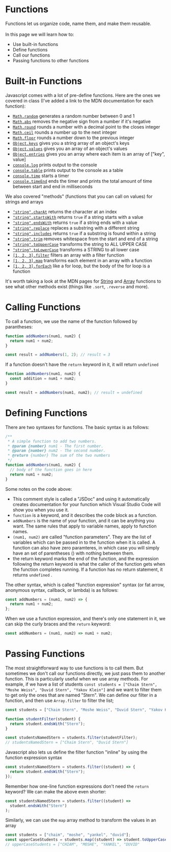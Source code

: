 # Functions

Functions let us organize code, name them, and make them reusable. \
\
In this page we will learn how to:

- Use built-in functions
- Define functions
- Call our functions
- Passing functions to other functions

# Built-in Functions

Javascript comes with a lot of pre-define functions. Here are the ones we covered in class (I've added a link to the MDN documentation for each function):

- [`Math.random`](https://developer.mozilla.org/en-US/docs/Web/JavaScript/Reference/Global_Objects/Math/random) generates a random number between 0 and 1
- [`Math.abs`](https://developer.mozilla.org/en-US/docs/Web/JavaScript/Reference/Global_Objects/Math/abs) removes the negative sign from a number if it's negative
- [`Math.round`](https://developer.mozilla.org/en-US/docs/Web/JavaScript/Reference/Global_Objects/Math/round) rounds a number with a decimal point to the closes integer
- [`Math.ceil`](https://developer.mozilla.org/en-US/docs/Web/JavaScript/Reference/Global_Objects/Math/ceil) rounds a number up to the next integer
- [`Math.floor`](https://developer.mozilla.org/en-US/docs/Web/JavaScript/Reference/Global_Objects/Math/floor) rounds a number down to the previous integer
- [`Object.keys`](https://developer.mozilla.org/en-US/docs/Web/JavaScript/Reference/Global_Objects/Object/keys) gives you a string array of an object's keys
- [`Object.values`](https://developer.mozilla.org/en-US/docs/Web/JavaScript/Reference/Global_Objects/Object/values) gives you an array of an object's values
- [`Object.entries`](https://developer.mozilla.org/en-US/docs/Web/JavaScript/Reference/Global_Objects/Object/entries) gives you an array where each item is an array of \["key", value]
- [`console.log`](https://developer.mozilla.org/en-US/docs/Web/API/console/log_static) prints output to the console
- [`console.table`](https://developer.mozilla.org/en-US/docs/Web/API/console/table_static) prints output to the console as a table
- [`console.time`](https://developer.mozilla.org/en-US/docs/Web/API/console/time_static) starts a timer
- [`console.timeEnd`](https://developer.mozilla.org/en-US/docs/Web/API/console/timeend_static) ends the timer and prints the total amount of time between start and end in milliseconds

We also covered "methods" (functions that you can call on values) for strings and arrays

- [`"string".charAt`](https://developer.mozilla.org/en-US/docs/Web/JavaScript/Reference/Global_Objects/String/charAt) returns the character at an index
- [`"string".startsWith`](https://developer.mozilla.org/en-US/docs/Web/JavaScript/Reference/Global_Objects/String/startsWith) returns `true` if a string starts with a value
- [`"string".endsWith`](https://developer.mozilla.org/en-US/docs/Web/JavaScript/Reference/Global_Objects/String/endsWith) returns `true` if a string ends with a value
- [`"string".replace`](https://developer.mozilla.org/en-US/docs/Web/JavaScript/Reference/Global_Objects/String/replace) replaces a substring with a different string
- [`"string".includes`](https://developer.mozilla.org/en-US/docs/Web/JavaScript/Reference/Global_Objects/String/includes) returns `true` if a substring is found within a string
- [`"string".trim`](https://developer.mozilla.org/en-US/docs/Web/JavaScript/Reference/Global_Objects/String/trim) removes whitespace from the start and end of a string
- [`"string".toUpperCase`](https://developer.mozilla.org/en-US/docs/Web/JavaScript/Reference/Global_Objects/String/toUpperCase) transforms the string to ALL UPPER CASE
- [`"string".toLowerCase`](https://developer.mozilla.org/en-US/docs/Web/JavaScript/Reference/Global_Objects/String/toLowerCase) transforms a STRING to all lower case
- [`[1, 2, 3].filter`](https://developer.mozilla.org/en-US/docs/Web/JavaScript/Reference/Global_Objects/Array/filter) filters an array with a filter function
- [`[1, 2, 3].map`](https://developer.mozilla.org/en-US/docs/Web/JavaScript/Reference/Global_Objects/Array/map) transforms each element in an array with a function
- [`[1, 2, 3].forEach`](https://developer.mozilla.org/en-US/docs/Web/JavaScript/Reference/Global_Objects/Array/forEach) like a for loop, but the body of the for loop is a function

It's worth taking a look at the MDN pages for [String](https://developer.mozilla.org/en-US/docs/Web/JavaScript/Reference/Global_Objects/String) and [Array](https://developer.mozilla.org/en-US/docs/Web/JavaScript/Reference/Global_Objects/Array) functions to see what other methods exist (things like `.sort`, `.reverse` and more).

# Calling Functions

To call a function, we use the name of the function followed by parantheses:

```javascript
function addNumbers(num1, num2) {
  return num1 + num2;
}

const result = addNumbers(1, 2); // result = 3
```

If a function doesn't have the `return` keyword in it, it will return `undefined`

```javascript
function addNumbers(num1, num2) {
  const addition = num1 + num2;
}

const result = addNumbers(num1, num2); // result = undefined
```

# Defining Functions

There are two syntaxes for functions. The basic syntax is as follows:

```javascript
/**
 * A simple function to add two numbers.
 * @param {number} num1 - The first number.
 * @param {number} num2 - The second number.
 * @return {number} The sum of the two numbers
 */
function addNumbers(num1, num2) {
  // body of the function goes in here
  return num1 + num2;
}
```

Some notes on the code above:

- This comment style is called a "JSDoc" and using it automatically creates documentation for your function which Visual Studio Code will show you when you use it.
- `function` is a keyword, and it describes the code block as a function.
- `addNumbers` is the name of your function, and it can be anything you want. The same rules that apply to variable names, apply to function names.
- `(num1, num2)` are called "function parameters". They are the list of variables which can be passed in to the function when it is called. A function can also have zero paramteres, in which case you will simply have an set of parentheses () with nothing between them.
- the return keyword marks the end of the function, and the expression following the return keyword is what the caller of the function gets when the function completes running. If a function has no return statement, it returns `undefined` .

The other syntax, which is called "function expression" syntax (or fat arrow, anonymous syntax, callback, or lambda) is as follows:

```javascript
const addNumbers = (num1, num2) => {
  return num1 + num2;
};
```

When we use a function expression, and there's only one statement in it, we can skip the curly braces and the `return` keyword:

```javascript
const addNumbers = (num1, num2) => num1 + num2;
```

# Passing Functions

The most straightforward way to use functions is to call them. But sometimes we don't call our functions directly, we just pass them to another function. This is particularly useful when we use array methods. For example, if we have a list of students `const students = ["Chaim Stern", "Moshe Weiss", "Duvid Stern", "Yakov Klein"]` and we want to filter them to get only the ones that are named "Stern". We can define our filter in a function, and then use `Array.filter` to filter the list;

```javascript
const students = ["Chaim Stern", "Moshe Weiss", "Duvid Stern", "Yakov Klein"];

function studentFilter(student) {
  return student.endsWith("Stern");
}

const studentsNamedStern = students.filter(studentFilter);
// studentsNamedStern = ["Chaim Stern", "Duvid Stern"]
```

Javascript also lets us define the filter function "inline" by using the function expression syntax

```javascript
const studentsNamedStern = students.filter((student) => {
  return student.endsWith("Stern");
});
```

Remember how one-line function expressions don't need the `return` keyword? We can make the above even shorter:

```javascript
const studentsNamedStern = students.filter((student) =>
  student.endsWith("Stern")
);
```

Similarly, we can use the `map` array method to transform the values in an array

```javascript
const students = ["chaim", "moshe", "yankel", "duvid"];
const upperCaseStudents = students.map((student) => student.toUpperCase());
// upperCaseStudents = ["CHIAM", "MOSHE", "YANKEL", "DUVID"
```
